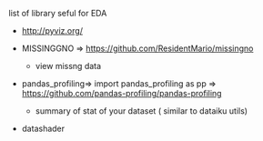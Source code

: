 list of library seful for EDA

- http://pyviz.org/

- MISSINGGNO => https://github.com/ResidentMario/missingno
  - view missng data


- pandas_profiling=> import pandas_profiling as pp => https://github.com/pandas-profiling/pandas-profiling
  - summary of stat of your dataset ( similar to dataiku utils)
  
- datashader

  
  
